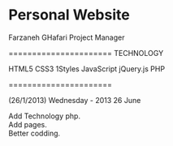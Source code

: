 Personal Website
======================

Farzaneh GHafari Project Manager

======================
TECHNOLOGY


HTML5
CSS3
1Styles
JavaScript
jQuery.js
PHP

======================

(26/1/2013) Wednesday - 2013 26 June

Add Technology php.</br>
Add pages.</br>
Better codding.